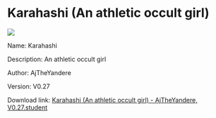 # Karahashi (An athletic occult girl)

<img src = "https://raw.githubusercontent.com/Arbiter1223/Koukou-Gurashi-Custom-Students/master/Students/Files/Karahashi%20(An%20athletic%20occult%20girl).png">

Name: Karahashi

Description: An athletic occult girl

Author: AjTheYandere

Version: V0.27

Download link: <a href="https://raw.githubusercontent.com/Arbiter1223/Koukou-Gurashi-Custom-Students/master/Students/Files/Karahashi%20(An%20athletic%20occult%20girl)%20-%20AjTheYandere%2C%20V0.27.student">Karahashi (An athletic occult girl) - AjTheYandere, V0.27.student</a>
